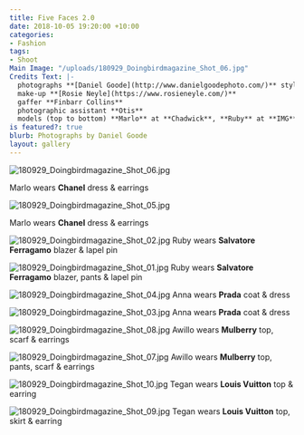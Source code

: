 ```yaml
---
title: Five Faces 2.0
date: 2018-10-05 19:20:00 +10:00
categories:
- Fashion
tags:
- Shoot
Main Image: "/uploads/180929_Doingbirdmagazine_Shot_06.jpg"
Credits Text: |-
  photographs **[Daniel Goode](http://www.danielgoodephoto.com/)** styling **[Miguel Urbina Tan](https://www.instagram.com/miguelurbinatan/)** hair **[Joel Forman](https://www.instagram.com/joelforman/)** at **[Lion Artist Management](https://www.instagram.com/lionartistmanagement/)**
  make-up **[Rosie Neyle](https://www.rosieneyle.com/)**
  gaffer **Finbarr Collins**
  photographic assistant **Otis**
  models (top to bottom) **Marlo** at **Chadwick**, **Ruby** at **IMG**, **Anna Kaljo** at **IMG**, **Awillo** at **Kult**, **Tegan** at **IMG**
is featured?: true
blurb: Photographs by Daniel Goode
layout: gallery
---
```


![180929_Doingbirdmagazine_Shot_06.jpg](/uploads/180929_Doingbirdmagazine_Shot_06.jpg)

Marlo wears **Chanel** dress & earrings

![180929_Doingbirdmagazine_Shot_05.jpg](/uploads/180929_Doingbirdmagazine_Shot_05.jpg)

Marlo wears **Chanel** dress & earrings

![180929_Doingbirdmagazine_Shot_02.jpg](/uploads/180929_Doingbirdmagazine_Shot_02.jpg)
Ruby wears **Salvatore Ferragamo** blazer & lapel pin

![180929_Doingbirdmagazine_Shot_01.jpg](/uploads/180929_Doingbirdmagazine_Shot_01.jpg)
Ruby wears **Salvatore Ferragamo** blazer, pants & lapel pin

![180929_Doingbirdmagazine_Shot_04.jpg](/uploads/180929_Doingbirdmagazine_Shot_04.jpg)
Anna wears **Prada** coat & dress

![180929_Doingbirdmagazine_Shot_03.jpg](/uploads/180929_Doingbirdmagazine_Shot_03.jpg)
Anna wears **Prada** coat & dress

![180929_Doingbirdmagazine_Shot_08.jpg](/uploads/180929_Doingbirdmagazine_Shot_08.jpg)
Awillo wears **Mulberry** top, scarf & earrings

![180929_Doingbirdmagazine_Shot_07.jpg](/uploads/180929_Doingbirdmagazine_Shot_07.jpg)
Awillo wears **Mulberry** top, pants, scarf & earrings

![180929_Doingbirdmagazine_Shot_10.jpg](/uploads/180929_Doingbirdmagazine_Shot_10.jpg)
Tegan wears **Louis Vuitton** top & earring

![180929_Doingbirdmagazine_Shot_09.jpg](/uploads/180929_Doingbirdmagazine_Shot_09.jpg)
Tegan wears **Louis Vuitton** top, skirt & earring

